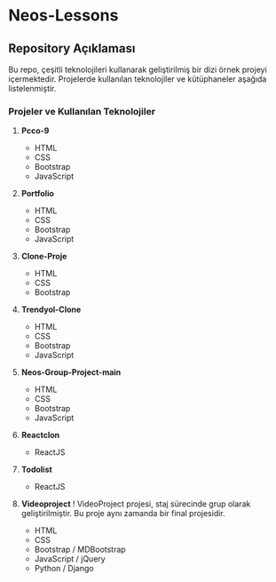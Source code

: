 # Neos-Lessons

## Repository Açıklaması

Bu repo, çeşitli teknolojileri kullanarak geliştirilmiş bir dizi örnek projeyi içermektedir. Projelerde kullanılan teknolojiler ve kütüphaneler aşağıda listelenmiştir.

### Projeler ve Kullanılan Teknolojiler

1. **Pcco-9**
   - HTML
   - CSS
   - Bootstrap
   - JavaScript

2. **Portfolio**
   - HTML
   - CSS
   - Bootstrap
   - JavaScript

3. **Clone-Proje**
   - HTML
   - CSS
   - Bootstrap

4. **Trendyol-Clone**
   - HTML
   - CSS
   - Bootstrap
   - JavaScript

5. **Neos-Group-Project-main**
   - HTML
   - CSS
   - Bootstrap
   - JavaScript

6. **Reactclon**
   - ReactJS

7. **Todolist**
   - ReactJS

8. **Videoproject**
   ! VideoProject projesi, staj sürecinde grup olarak geliştirilmiştir. Bu proje aynı zamanda bir final projesidir.
   - HTML
   - CSS
   - Bootstrap / MDBootstrap
   - JavaScript / jQuery 
   - Python / Django



